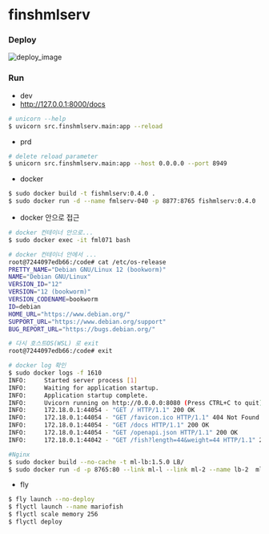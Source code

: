 # finshmlserv

### Deploy
![deploy_image](https://github.com/user-attachments/assets/aa0556f8-1873-4adc-af03-69b0a1a69eb4)

### Run
- dev
- http://127.0.0.1:8000/docs
```bash
# unicorn --help
$ uvicorn src.finshmlserv.main:app --reload

```
- prd
```bash
# delete reload parameter
$ unicorn src.finshmlserv.main:app --host 0.0.0.0 --port 8949
```

- docker
```bash
$ sudo docker build -t fishmlserv:0.4.0 .
$ sudo docker run -d --name fmlserv-040 -p 8877:8765 fishmlserv:0.4.0
```

- docker 안으로 접근
```bash
# docker 컨테이너 안으로...
$ sudo docker exec -it fml071 bash

# docker 컨테이너 안에서 ...
root@7244097edb66:/code# cat /etc/os-release
PRETTY_NAME="Debian GNU/Linux 12 (bookworm)"
NAME="Debian GNU/Linux"
VERSION_ID="12"
VERSION="12 (bookworm)"
VERSION_CODENAME=bookworm
ID=debian
HOME_URL="https://www.debian.org/"
SUPPORT_URL="https://www.debian.org/support"
BUG_REPORT_URL="https://bugs.debian.org/"

# 다시 호스트OS(WSL) 로 exit
root@7244097edb66:/code# exit

# docker log 확인
$ sudo docker logs -f 1610
INFO:     Started server process [1]
INFO:     Waiting for application startup.
INFO:     Application startup complete.
INFO:     Uvicorn running on http://0.0.0.0:8080 (Press CTRL+C to quit)
INFO:     172.18.0.1:44054 - "GET / HTTP/1.1" 200 OK
INFO:     172.18.0.1:44054 - "GET /favicon.ico HTTP/1.1" 404 Not Found
INFO:     172.18.0.1:44054 - "GET /docs HTTP/1.1" 200 OK
INFO:     172.18.0.1:44054 - "GET /openapi.json HTTP/1.1" 200 OK
INFO:     172.18.0.1:44042 - "GET /fish?length=44&weight=44 HTTP/1.1" 200 OK

#Nginx
$ sudo docker build --no-cache -t ml-lb:1.5.0 LB/
$ sudo docker run -d -p 8765:80 --link ml-l --link ml-2 --name lb-2  ml-lb:1.5.0


```

- fly
```bash
$ fly launch --no-deploy
$ flyctl launch --name mariofish
$ flyctl scale memory 256
$ flyctl deploy
```
